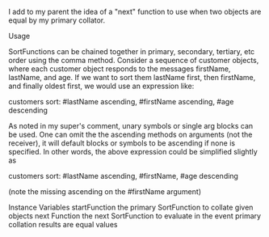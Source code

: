 I add to my parent the idea of a "next" function to use when two objects are equal by my primary collator.

Usage

SortFunctions can be chained together in primary, secondary, tertiary, etc order using the comma method. Consider a sequence of customer objects, where each customer object responds to the messages firstName, lastName, and age. If we want to sort them lastName first, then firstName, and finally oldest first, we would use an expression like:

customers sort: #lastName ascending, #firstName ascending, #age descending

As noted in my super's comment, unary symbols or single arg blocks can be used. One can omit the the ascending methods on arguments (not the receiver), it will default blocks or symbols to be ascending if none is specified. In other words, the above expression could be simplified slightly as

customers sort: #lastName ascending, #firstName, #age descending

(note the missing ascending on the #firstName argument)

Instance Variables
	startFunction	<SortFunction> the primary SortFunction to collate given objects
	next	Function	<SortFunction>	the next SortFunction to evaluate in the event primary collation results are equal values